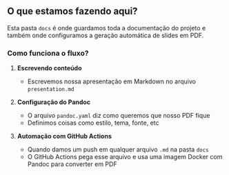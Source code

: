 ## O que estamos fazendo aqui?

Esta pasta `docs` é onde guardamos toda a documentação do projeto e também onde configuramos a geração automática de slides em PDF.

### Como funciona o fluxo?

1. **Escrevendo conteúdo**
   - Escrevemos nossa apresentação em Markdown no arquivo `presentation.md`

2. **Configuração do Pandoc**
   - O arquivo `pandoc.yaml` diz como queremos que nosso PDF fique
   - Definimos coisas como estilo, tema, fonte, etc

3. **Automação com GitHub Actions**
   - Quando damos um push em qualquer arquivo `.md` na pasta `docs`
   - O GitHub Actions pega esse arquivo e usa uma imagem Docker com Pandoc para converter em PDF
